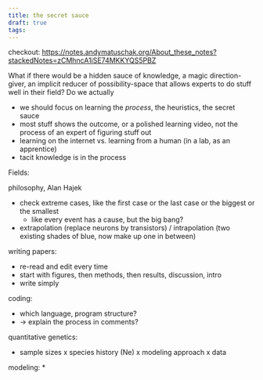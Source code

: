 ```yaml
---
title: the secret sauce
draft: true
tags:
---
```


checkout: https://notes.andymatuschak.org/About_these_notes?stackedNotes=zCMhncA1iSE74MKKYQS5PBZ

What if there would be a hidden sauce of knowledge, a magic direction-giver, an implicit reducer of possibility-space that allows experts to do stuff well in their field? Do we actually 

- we should focus on learning the *process*, the heuristics, the secret sauce
- most stuff shows the outcome, or a polished learning video, not the process of an expert of figuring stuff out
- learning on the internet vs. learning from a human (in a lab, as an apprentice)
- tacit knowledge is in the process

Fields:

philosophy, Alan Hajek
* check extreme cases, like the first case or the last case or the biggest or the smallest
	* like every event has a cause, but the big bang?
* extrapolation (replace neurons by transistors) / intrapolation (two existing shades of blue, now make up one in between)

writing papers:
* re-read and edit every time
* start with figures, then methods, then results, discussion, intro
* write simply

coding:
* which language, program structure?
* -> explain the process in comments?

quantitative genetics:
* sample sizes x species history (Ne) x modeling approach x data

modeling:
* 